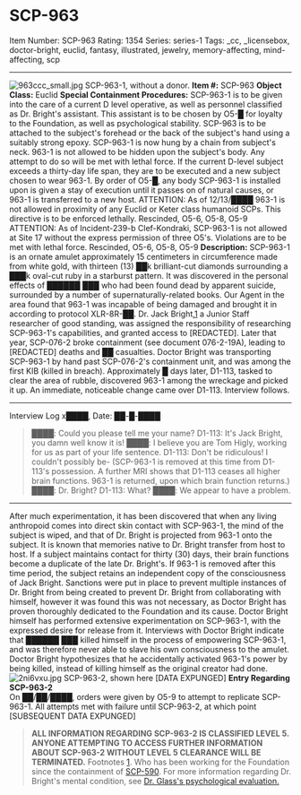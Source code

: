 # SCP-963
Item Number: SCP-963
Rating: 1354
Series: series-1
Tags: _cc, _licensebox, doctor-bright, euclid, fantasy, illustrated, jewelry, memory-affecting, mind-affecting, scp

---

![963ccc_small.jpg](https://scp-wiki.wdfiles.com/local--files/scp-963/963ccc_small.jpg)
SCP-963-1, without a donor.
**Item #:** SCP-963
**Object Class:** Euclid
**Special Containment Procedures:** SCP-963-1 is to be given into the care of a current D level operative, as well as personnel classified as Dr. Bright's assistant. This assistant is to be chosen by O5-█ for loyalty to the Foundation, as well as psychological stability.
SCP-963 is to be attached to the subject's forehead or the back of the subject's hand using a suitably strong epoxy. SCP-963-1 is now hung by a chain from subject's neck. 963-1 is not allowed to be hidden upon the subject's body. Any attempt to do so will be met with lethal force.
If the current D-level subject exceeds a thirty-day life span, they are to be executed and a new subject chosen to wear 963-1. By order of O5-█, any body SCP-963-1 is installed upon is given a stay of execution until it passes on of natural causes, or 963-1 is transferred to a new host.
ATTENTION: As of 12/13/████ 963-1 is not allowed in proximity of any Euclid or Keter class humanoid SCPs. This directive is to be enforced lethally. Rescinded, O5-6, O5-8, O5-9
ATTENTION: As of Incident-239-b Clef-Kondraki, SCP-963-1 is not allowed at Site 17 without the express permission of three O5's. Violations are to be met with lethal force. Rescinded, O5-6, O5-8, O5-9
**Description:** SCP-963-1 is an ornate amulet approximately 15 centimeters in circumference made from white gold, with thirteen (13) ██k brilliant-cut diamonds surrounding a ███k oval-cut ruby in a starburst pattern. It was discovered in the personal effects of ██████ ███ who had been found dead by apparent suicide, surrounded by a number of supernaturally-related books. Our Agent in the area found that 963-1 was incapable of being damaged and brought it in according to protocol XLR-8R-██.
Dr. Jack Bright,[1](javascript:;) a Junior Staff researcher of good standing, was assigned the responsibility of researching SCP-963-1's capabilities, and granted access to [REDACTED]. Later that year, SCP-076-2 broke containment (see document 076-2-19A), leading to [REDACTED] deaths and ██ casualties. Doctor Bright was transporting SCP-963-1 by hand past SCP-076-2's containment unit, and was among the first KIB (killed in breach). Approximately █ days later, D1-113, tasked to clear the area of rubble, discovered 963-1 among the wreckage and picked it up. An immediate, noticeable change came over D1-113. Interview follows.
* * *
Interview Log x████, Date: ██-█-████
> ████: Could you please tell me your name?
> D1-113: It's Jack Bright, you damn well know it is!
> ████: I believe you are Tom Higly, working for us as part of your life sentence.
> D1-113: Don't be ridiculous! I couldn't possibly be- (SCP-963-1 is removed at this time from D1-113's possession. A further MRI shows that D1-113 ceases all higher brain functions. 963-1 is returned, upon which brain function returns.)
> ████: Dr. Bright?
> D1-113: What?
> ████: We appear to have a problem.
* * *
After much experimentation, it has been discovered that when any living anthropoid comes into direct skin contact with SCP-963-1, the mind of the subject is wiped, and that of Dr. Bright is projected from 963-1 onto the subject. It is known that memories native to Dr. Bright transfer from host to host.
If a subject maintains contact for thirty (30) days, their brain functions become a duplicate of the late Dr. Bright's. If 963-1 is removed after this time period, the subject retains an independent copy of the consciousness of Jack Bright. Sanctions were put in place to prevent multiple instances of Dr. Bright from being created to prevent Dr. Bright from collaborating with himself, however it was found this was not necessary, as Doctor Bright has proven thoroughly dedicated to the Foundation and its cause.
Doctor Bright himself has performed extensive experimentation on SCP-963-1, with the expressed desire for release from it. Interviews with Doctor Bright indicate that ██████ ███ killed himself in the process of empowering SCP-963-1, and was therefore never able to slave his own consciousness to the amulet. Doctor Bright hypothesizes that he accidentally activated 963-1's power by being killed, instead of killing himself as the original creator had done.
![2ni6vxu.jpg](https://scp-wiki.wdfiles.com/local--files/scp-963/2ni6vxu.jpg)
SCP-963-2, shown here [DATA EXPUNGED]
**Entry Regarding SCP-963-2**  
On ██/██/████, orders were given by O5-9 to attempt to replicate SCP-963-1. All attempts met with failure until SCP-963-2, at which point [SUBSEQUENT DATA EXPUNGED]
> **ALL INFORMATION REGARDING SCP-963-2 IS CLASSIFIED LEVEL 5. ANYONE ATTEMPTING TO ACCESS FURTHER INFORMATION ABOUT SCP-963-2 WITHOUT LEVEL 5 CLEARANCE WILL BE TERMINATED.**
Footnotes
[1](javascript:;). Who has been working for the Foundation since the containment of [SCP-590](/scp-590). For more information regarding Dr. Bright's mental condition, see [Dr. Glass's psychological evaluation.](/routine-psychological-evaluations-by-dr-glass)